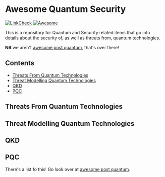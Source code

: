 # Awesome Quantum Security

[![LinkCheck](https://github.com/QuantumVillage/awesome-quantum-security/actions/workflows/linkCheck.yml/badge.svg)](https://github.com/QuantumVillage/awesome-quantum-security/actions/workflows/linkCheck.yml) [![Awesome](https://awesome.re/badge.svg)](https://awesome.re)

This is a repository for Quantum and Security related items that go into details about the security of, as well as threats from, quantum technologies. 

**NB** we aren't [awesome post quantum](https://github.com/veorq/awesome-post-quantum/), that's over there!

## Contents

- [Threats From Quantum Technologies](#threats-from-quantum-technologies)
- [Threat Modelling Quantum Technologies](#threat-modelling-quantum-technologies)
- [QKD](#qkd)
- [PQC](#pqc)

## Threats From Quantum Technologies



## Threat Modelling Quantum Technologies



## QKD



## PQC

There's a list fo this! Go look over at [awesome post quantum](https://github.com/veorq/awesome-post-quantum/).

